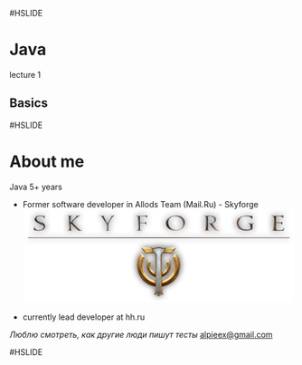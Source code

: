 #HSLIDE
# Java
lecture 1
## Basics

#HSLIDE
# About me
Java 5+ years
- Former software developer in Allods Team (Mail.Ru) - Skyforge
![sf](lecture01/presentation/assets/img/sf.png)

- currently lead developer at hh.ru

*Люблю смотреть, как другие люди пишут тесты*
alpieex@gmail.com

#HSLIDE